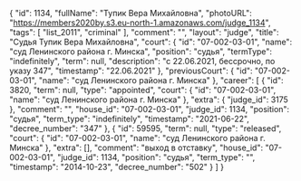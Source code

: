 {
    "id": 1134,
    "fullName": "Тупик Вера Михайловна",
    "photoURL": "https://members2020by.s3.eu-north-1.amazonaws.com/judge_1134",
    "tags": [
        "list_2011",
        "criminal"
    ],
    "comment": "",
    "layout": "judge",
    "title": "Судья Тупик Вера Михайловна",
    "court": {
        "id": "07-002-03-01",
        "name": "суд Ленинского района г. Минска",
        "position": "судья",
        "termType": "indefinitely",
        "term": null,
        "description": "c 22.06.2021, бессрочно, по указу 347",
        "timestamp": "22.06.2021"
    },
    "previousCourt": {
        "id": "07-002-03-01",
        "name": "суд Ленинского района г. Минска"
    },
    "career": [
        {
            "id": 3820,
            "term": null,
            "type": "appointed",
            "court": {
                "id": "07-002-03-01",
                "name": "суд Ленинского района г. Минска"
            },
            "extra": {
                "judge_id": 3175
            },
            "comment": "",
            "house_id": "07-002-03-01",
            "judge_id": 1134,
            "position": "судья",
            "term_type": "indefinitely",
            "timestamp": "2021-06-22",
            "decree_number": "347"
        },
        {
            "id": 59595,
            "term": null,
            "type": "released",
            "court": {
                "id": "07-002-03-01",
                "name": "суд Ленинского района г. Минска"
            },
            "extra": [],
            "comment": "выход в отставку",
            "house_id": "07-002-03-01",
            "judge_id": 1134,
            "position": "судья",
            "term_type": "",
            "timestamp": "2014-10-23",
            "decree_number": "502"
        }
    ]
}